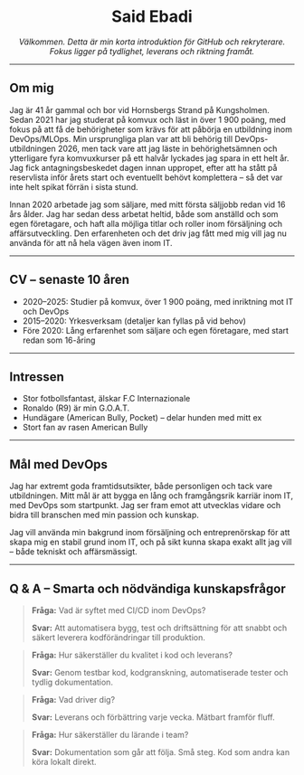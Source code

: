 
<div align="center">
	<h1>Said Ebadi</h1>
	<p><em>Välkommen. Detta är min korta introduktion för GitHub och rekryterare. Fokus ligger på tydlighet, leverans och riktning framåt.</em></p>
</div>

---

## Om mig

Jag är 41 år gammal och bor vid Hornsbergs Strand på Kungsholmen. Sedan 2021 har jag studerat på komvux och läst in över 1 900 poäng, med fokus på att få de behörigheter som krävs för att påbörja en utbildning inom DevOps/MLOps. 
Min ursprungliga plan var att bli behörig till DevOps-utbildningen 2026, men tack vare att jag läste in behörighetsämnen och ytterligare fyra komvuxkurser på ett halvår lyckades jag spara in ett helt år. Jag fick antagningsbeskedet dagen innan uppropet, efter att ha stått på reservlista inför årets start och eventuellt behövt komplettera – så det var inte helt spikat förrän i sista stund.

Innan 2020 arbetade jag som säljare, med mitt första säljjobb redan vid 16 års ålder. Jag har sedan dess arbetat heltid, både som anställd och som egen företagare, och haft alla möjliga titlar och roller inom försäljning och affärsutveckling. Den erfarenheten och det driv jag fått med mig vill jag nu använda för att nå hela vägen även inom IT.

---

## CV – senaste 10 åren

- 2020–2025: Studier på komvux, över 1 900 poäng, med inriktning mot IT och DevOps
- 2015–2020: Yrkesverksam (detaljer kan fyllas på vid behov)
- Före 2020: Lång erfarenhet som säljare och egen företagare, med start redan som 16-åring

---

## Intressen

- Stor fotbollsfantast, älskar F.C Internazionale
- Ronaldo (R9) är min G.O.A.T.
- Hundägare (American Bully, Pocket) – delar hunden med mitt ex
- Stort fan av rasen American Bully

---

## Mål med DevOps

Jag har extremt goda framtidsutsikter, både personligen och tack vare utbildningen. Mitt mål är att bygga en lång och framgångsrik karriär inom IT, med DevOps som startpunkt. Jag ser fram emot att utvecklas vidare och bidra till branschen med min passion och kunskap.

Jag vill använda min bakgrund inom försäljning och entreprenörskap för att skapa mig en stabil grund inom IT, och på sikt kunna skapa exakt allt jag vill – både tekniskt och affärsmässigt.

---

## Q & A – Smarta och nödvändiga kunskapsfrågor

> **Fråga:** Vad är syftet med CI/CD inom DevOps?
>
> **Svar:** Att automatisera bygg, test och driftsättning för att snabbt och säkert leverera kodförändringar till produktion.

> **Fråga:** Hur säkerställer du kvalitet i kod och leverans?
>
> **Svar:** Genom testbar kod, kodgranskning, automatiserade tester och tydlig dokumentation.

> **Fråga:** Vad driver dig?
>
> **Svar:** Leverans och förbättring varje vecka. Mätbart framför fluff.

> **Fråga:** Hur säkerställer du lärande i team?
>
> **Svar:** Dokumentation som går att följa. Små steg. Kod som andra kan köra lokalt direkt.